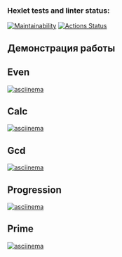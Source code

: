 ### Hexlet tests and linter status:
[![Maintainability](https://api.codeclimate.com/v1/badges/e7482f1e42818c23e2cb/maintainability)](https://codeclimate.com/github/kov-ekate/php-project-45/maintainability)
[![Actions Status](https://github.com/kov-ekate/php-project-45/actions/workflows/hexlet-check.yml/badge.svg)](https://github.com/kov-ekate/php-project-45/actions)
## Демонстрация работы
## Even
[![asciinema](https://asciinema.org/a/jtx0KVZRMgSOI6xpD8TpP4jQF.svg)](https://asciinema.org/a/jtx0KVZRMgSOI6xpD8TpP4jQF)
## Calc
[![asciinema](https://asciinema.org/a/wEbbJzNv1gyDeCHk1FUwaOrVt.svg)](https://asciinema.org/a/wEbbJzNv1gyDeCHk1FUwaOrVt)
## Gcd
[![asciinema](https://asciinema.org/a/01ClsF04CZe7oMVdC8rpUWE9y.svg)](https://asciinema.org/a/01ClsF04CZe7oMVdC8rpUWE9y)
## Progression
[![asciinema](https://asciinema.org/a/Ogxn0Oa03SgXfvcZgZw4lE2pC.svg)](https://asciinema.org/a/Ogxn0Oa03SgXfvcZgZw4lE2pC)
## Prime
[![asciinema](https://asciinema.org/a/RSAXWGAzktmwLBeaPwr6vzEUx.svg)](https://asciinema.org/a/RSAXWGAzktmwLBeaPwr6vzEUx)

